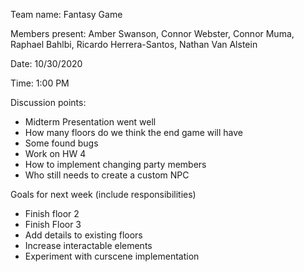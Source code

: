 Team name: Fantasy Game

Members present: Amber Swanson, Connor Webster, Connor Muma, Raphael Bahlbi, Ricardo Herrera-Santos, Nathan Van Alstein

Date: 10/30/2020

Time: 1:00 PM

Discussion points: 

* Midterm Presentation went well
* How many floors do we think the end game will have
* Some found bugs
* Work on HW 4
* How to implement changing party members
* Who still needs to create a custom NPC

Goals for next week (include responsibilities)

* Finish floor 2
* Finish Floor 3
* Add details to existing floors
* Increase interactable elements
* Experiment with curscene implementation
